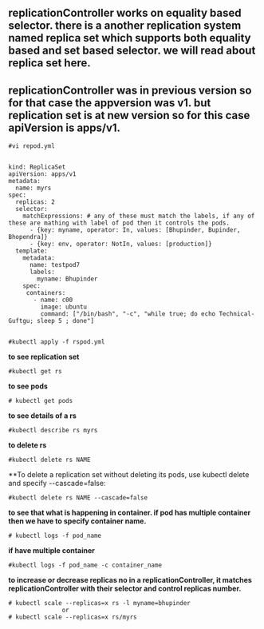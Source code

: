 **replicationController works on equality based selector. there is a another replication system named replica set which supports both equality based
and set based selector. we will read about replica set here.**
--
**replicationController was in previous version so for that case the appversion was v1. but replication set is at new version so for this case
apiVersion is apps/v1.**
--
```
#vi repod.yml
```
```

kind: ReplicaSet                                    
apiVersion: apps/v1                            
metadata:
  name: myrs
spec:
  replicas: 2  
  selector:                  
    matchExpressions: # any of these must match the labels, if any of these are mathing with label of pod then it controls the pods.
      - {key: myname, operator: In, values: [Bhupinder, Bupinder, Bhopendra]} 
      - {key: env, operator: NotIn, values: [production]}
  template:      
    metadata:
      name: testpod7
      labels:              
        myname: Bhupinder
    spec:
     containers:
       - name: c00
         image: ubuntu
         command: ["/bin/bash", "-c", "while true; do echo Technical-Guftgu; sleep 5 ; done"]
		 
```
```
#kubectl apply -f rspod.yml
```
**to see replication set**
```
#kubectl get rs
```
**to see pods**
```
# kubectl get pods
```
**to see details of a rs**
```
#kubectl describe rs myrs
```
**to delete rs**
```
#kubectl delete rs NAME
```
**To delete a replication set without deleting its pods, use kubectl delete and specify --cascade=false:
```
#kubectl delete rs NAME --cascade=false
```
**to see that what is happening in container. if pod has multiple container then we have to specify container name.**
```
# kubectl logs -f pod_name
```
**if have multiple container**
```
#kubectl logs -f pod_name -c container_name
```

**to increase or decrease replicas no in a replicationController, it matches replicationController with their selector and control replicas number.**
```
# kubectl scale --replicas=x rs -l myname=bhupinder
               or
# kubectl scale --replicas=x rs/myrs
```		 
		 
		 
		 
